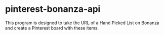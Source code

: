 # pinterest-bonanza-api

This program is designed to take the URL of a Hand Picked List on Bonanza and create a Pinterest board with these items. 

